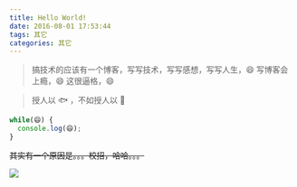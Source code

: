 ```yaml
---
title: Hello World!
date: 2016-08-01 17:53:44
tags: 其它
categories: 其它
---
```

> 搞技术的应该有一个博客，写写技术，写写感想，写写人生，😄
> 写博客会上瘾，😄
> 这很逼格，😄

<!-- more -->

> 授人以 🐟 ，不如授人以 💊

```js
while(😄) {
  console.log(😄);
}
```

~~其实有一个原因是。。。校招，哈哈。。。~~


![](dog.gif)

